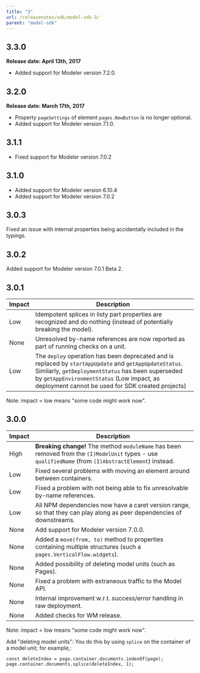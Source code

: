 ```yaml
---
title: "3"
url: /releasenotes/sdk/model-sdk-3/
parent: "model-sdk"
---
```


## 3.3.0

**Release date: April 13th, 2017**

* Added support for Modeler version 7.2.0.

## 3.2.0

**Release date: March 17th, 2017**

* Property `pageSettings` of element `pages.NewButton` is no longer optional.
* Added support for Modeler version 7.1.0.

## 3.1.1

* Fixed support for Modeler version 7.0.2

## 3.1.0

* Added support for Modeler version 6.10.4
* Added support for Modeler version 7.0.2

## 3.0.3

Fixed an issue with internal properties being accidentally included in the typings.

## 3.0.2

Added support for Modeler version 7.0.1 Beta 2.

## 3.0.1

| Impact | Description |
| --- | --- |
| Low | Idempotent splices in listy part properties are recognized and do nothing (instead of potentially breaking the model). |
| None | Unresolved by-name references are now reported as part of running checks on a unit. |
| Low | The `deploy` operation has been deprecated and is replaced by `startAppUpdate` and `getAppUpdateStatus`. Similarly, `getDeploymentStatus` has been superseded by `getAppEnvironmentStatus` (Low impact, as deployment cannot be used for SDK created projects) |

Note: impact = low means "some code might work now".

## 3.0.0

| Impact | Description |
| --- | --- |
| High | **Breaking change!** The method `moduleName` has been removed from the `(I)ModelUnit` types - use `qualifiedName` (from `(I)AbstractElement`) instead. |
| Low | Fixed several problems with moving an element around between containers. |
| Low | Fixed a problem with not being able to fix unresolvable by-name references. |
| Low | All NPM dependencies now have a caret version range, so that they can play along as peer dependencies of downstreams. |
| None | Add support for Modeler version 7.0.0. |
| None | Added a `move(from, to)` method to properties containing multiple structures (such a `pages.VerticalFlow.widgets`). |
| None | Added possibility of deleting model units (such as Pages). |
| None | Fixed a problem with extraneous traffic to the Model API. |
| None | Internal improvement w.r.t. success/error handling in raw deployment. |
| None | Added checks for WM release. |

Note: impact = low means "some code might work now".

Add "deleting model units": You do this by using `splice` on the container of a model unit; for example,:

```
const deleteIndex = page.container.documents.indexOf(page);
page.container.documents.splice(deleteIndex, 1);
```
